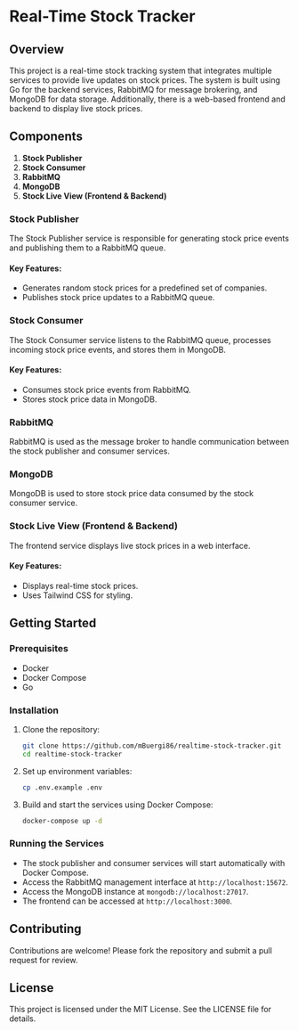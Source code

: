 # Real-Time Stock Tracker

## Overview

This project is a real-time stock tracking system that integrates multiple services to provide live updates on stock prices. The system is built using Go for the backend services, RabbitMQ for message brokering, and MongoDB for data storage. Additionally, there is a web-based frontend and backend to display live stock prices.

## Components

1. **Stock Publisher**
2. **Stock Consumer**
3. **RabbitMQ**
4. **MongoDB**
5. **Stock Live View (Frontend & Backend)**

### Stock Publisher

The Stock Publisher service is responsible for generating stock price events and publishing them to a RabbitMQ queue.

#### Key Features:

- Generates random stock prices for a predefined set of companies.
- Publishes stock price updates to a RabbitMQ queue.

### Stock Consumer

The Stock Consumer service listens to the RabbitMQ queue, processes incoming stock price events, and stores them in MongoDB.

#### Key Features:

- Consumes stock price events from RabbitMQ.
- Stores stock price data in MongoDB.

### RabbitMQ

RabbitMQ is used as the message broker to handle communication between the stock publisher and consumer services.

### MongoDB

MongoDB is used to store stock price data consumed by the stock consumer service.

### Stock Live View (Frontend & Backend)

The frontend service displays live stock prices in a web interface.

#### Key Features:

- Displays real-time stock prices.
- Uses Tailwind CSS for styling.

## Getting Started

### Prerequisites

- Docker
- Docker Compose
- Go

### Installation

1. Clone the repository:

   ```bash
   git clone https://github.com/mBuergi86/realtime-stock-tracker.git
   cd realtime-stock-tracker
   ```

2. Set up environment variables:

   ```bash
   cp .env.example .env
   ```

3. Build and start the services using Docker Compose:
   ```bash
   docker-compose up -d
   ```

### Running the Services

- The stock publisher and consumer services will start automatically with Docker Compose.
- Access the RabbitMQ management interface at `http://localhost:15672`.
- Access the MongoDB instance at `mongodb://localhost:27017`.
- The frontend can be accessed at `http://localhost:3000`.

## Contributing

Contributions are welcome! Please fork the repository and submit a pull request for review.

## License

This project is licensed under the MIT License. See the LICENSE file for details.
